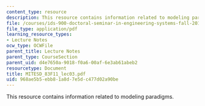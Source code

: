 ```yaml
---
content_type: resource
description: This resource contains information related to modeling paradigms.
file: /courses/ids-900-doctoral-seminar-in-engineering-systems-fall-2011/968ae5b5ebb81a8d7e5dc477d02a90be_MITESD_83F11_lec03.pdf
file_type: application/pdf
learning_resource_types:
- Lecture Notes
ocw_type: OCWFile
parent_title: Lecture Notes
parent_type: CourseSection
parent_uid: d4e7650a-9018-f0a6-00af-6e3ab61abeb2
resourcetype: Document
title: MITESD_83F11_lec03.pdf
uid: 968ae5b5-ebb8-1a8d-7e5d-c477d02a90be
---
```

This resource contains information related to modeling paradigms.

